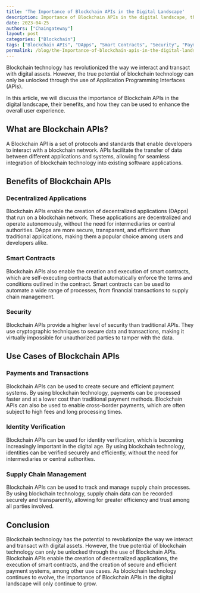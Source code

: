 ```yaml
---
title: 'The Importance of Blockchain APIs in the Digital Landscape'
description: Importance of Blockchain APIs in the digital landscape, their benefits, and how they can be used to enhance the overall user experience.
date: 2023-04-25
authors: ["Chaingateway"]
layout: post
categories: ["Blockchain"]
tags: ["Blockchain APIs", "DApps", "Smart Contracts", "Security", "Payments", "Identity Verification", "Supply Chain Management"]
permalink: /blog/the-Importance-of-blockchain-apis-in-the-digital-landscape/
---
```


Blockchain technology has revolutionized the way we interact and transact with digital assets. However, the true potential of blockchain technology can only be unlocked through the use of Application Programming Interfaces (APIs).

In this article, we will discuss the importance of Blockchain APIs in the digital landscape, their benefits, and how they can be used to enhance the overall user experience.

## What are Blockchain APIs?

A Blockchain API is a set of protocols and standards that enable developers to interact with a blockchain network. APIs facilitate the transfer of data between different applications and systems, allowing for seamless integration of blockchain technology into existing software applications.

## Benefits of Blockchain APIs

### Decentralized Applications

Blockchain APIs enable the creation of decentralized applications (DApps) that run on a blockchain network. These applications are decentralized and operate autonomously, without the need for intermediaries or central authorities. DApps are more secure, transparent, and efficient than traditional applications, making them a popular choice among users and developers alike.

### Smart Contracts

Blockchain APIs also enable the creation and execution of smart contracts, which are self-executing contracts that automatically enforce the terms and conditions outlined in the contract. Smart contracts can be used to automate a wide range of processes, from financial transactions to supply chain management.

### Security

Blockchain APIs provide a higher level of security than traditional APIs. They use cryptographic techniques to secure data and transactions, making it virtually impossible for unauthorized parties to tamper with the data.

## Use Cases of Blockchain APIs

### Payments and Transactions

Blockchain APIs can be used to create secure and efficient payment systems. By using blockchain technology, payments can be processed faster and at a lower cost than traditional payment methods. Blockchain APIs can also be used to enable cross-border payments, which are often subject to high fees and long processing times.

### Identity Verification

Blockchain APIs can be used for identity verification, which is becoming increasingly important in the digital age. By using blockchain technology, identities can be verified securely and efficiently, without the need for intermediaries or central authorities.

### Supply Chain Management

Blockchain APIs can be used to track and manage supply chain processes. By using blockchain technology, supply chain data can be recorded securely and transparently, allowing for greater efficiency and trust among all parties involved.

## Conclusion

Blockchain technology has the potential to revolutionize the way we interact and transact with digital assets. However, the true potential of blockchain technology can only be unlocked through the use of Blockchain APIs. Blockchain APIs enable the creation of decentralized applications, the execution of smart contracts, and the creation of secure and efficient payment systems, among other use cases. As blockchain technology continues to evolve, the importance of Blockchain APIs in the digital landscape will only continue to grow.
